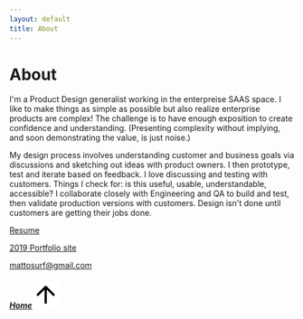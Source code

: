 ```yaml
---
layout: default
title: About
---
```

# About

I'm a Product Design generalist working in the enterpreise SAAS space. I like to make things as simple as possible but also realize enterprise products are complex! The challenge is to have enough exposition to create confidence and understanding. (Presenting complexity without implying, and soon demonstrating the value, is just noise.)

My design process involves understanding customer and business goals via discussions and sketching out ideas with product owners. I then prototype, test and iterate based on feedback. I love discussing and testing with customers. Things I check for: is this useful, usable, understandable, accessible? I collaborate closely with Engineering and QA to build and test, then validate production versions with customers. Design isn't done until customers are getting their jobs done. 

[Resume](/assets/OLeary_resume_2021.pdf)

[2019 Portfolio site](https://olearystudios.com)

[mattosurf@gmail.com](mailto:mattosurf@gmail.com)

<h5 class="right"><a href="/">Home<img class="bottom" src="/assets/arrow-up.svg"></a></h5>


